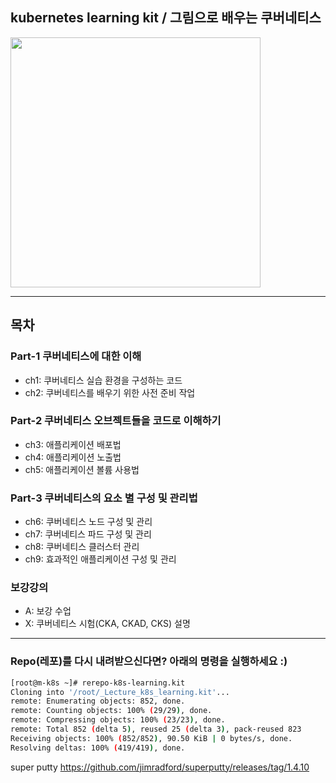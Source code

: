 ## kubernetes learning kit / 그림으로 배우는 쿠버네티스

<a href="https://www.inflearn.com/course/쿠버네티스-쉽게시작?inst=cf657a9d">
<img src="https://user-images.githubusercontent.com/29163931/129343011-19787c05-8a78-447b-aa00-c98e21645df0.png" width="400">
</a>


***
## 목차
### Part-1 쿠버네티스에 대한 이해  
- ch1: 쿠버네티스 실습 환경을 구성하는 코드 
- ch2: 쿠버네티스를 배우기 위한 사전 준비 작업
### Part-2 쿠버네티스 오브젝트들을 코드로 이해하기     
- ch3: 애플리케이션 배포법  
- ch4: 애플리케이션 노출법  
- ch5: 애플리케이션 볼륨 사용법   
### Part-3 쿠버네티스의 요소 별 구성 및 관리법  
- ch6: 쿠버네티스 노드 구성 및 관리 
- ch7: 쿠버네티스 파드 구성 및 관리  
- ch8: 쿠버네티스 클러스터 관리
- ch9: 효과적인 애플리케이션 구성 및 관리

### 보강강의 
- A: 보강 수업 
- X: 쿠버네티스 시험(CKA, CKAD, CKS) 설명 

***
### Repo(레포)를 다시 내려받으신다면? 아래의 명령을 실행하세요 :) 
```bash 
[root@m-k8s ~]# rerepo-k8s-learning.kit
Cloning into '/root/_Lecture_k8s_learning.kit'...
remote: Enumerating objects: 852, done.
remote: Counting objects: 100% (29/29), done.
remote: Compressing objects: 100% (23/23), done.
remote: Total 852 (delta 5), reused 25 (delta 3), pack-reused 823
Receiving objects: 100% (852/852), 90.50 KiB | 0 bytes/s, done.
Resolving deltas: 100% (419/419), done.
```




super putty
https://github.com/jimradford/superputty/releases/tag/1.4.10